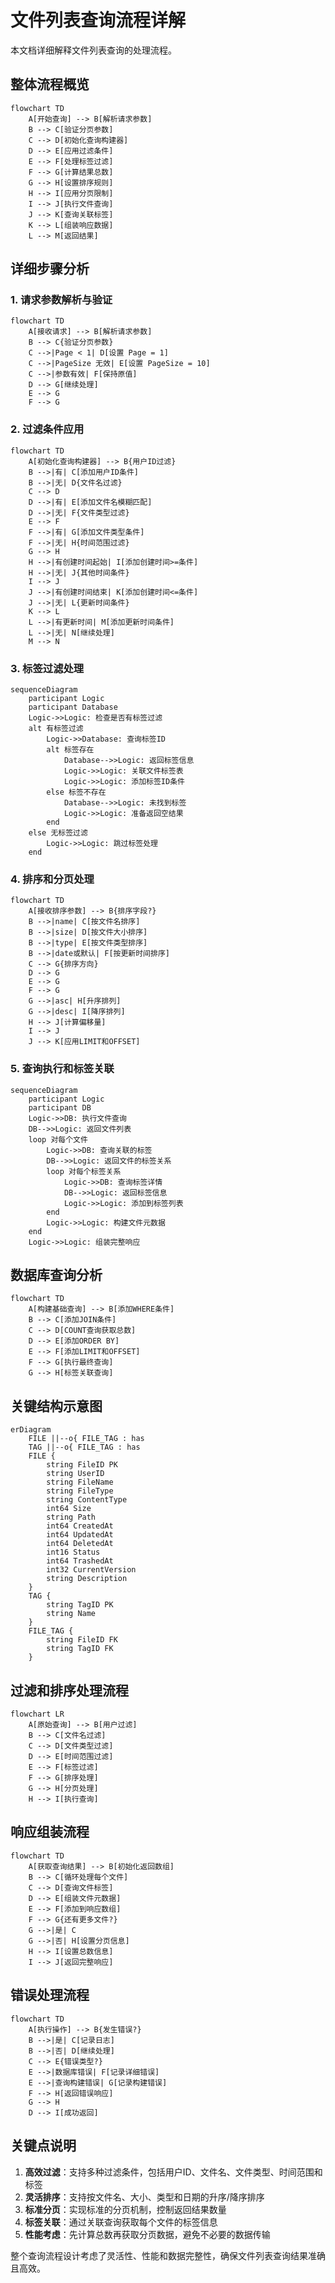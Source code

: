 # 文件列表查询流程详解

本文档详细解释文件列表查询的处理流程。

## 整体流程概览

```mermaid
flowchart TD
    A[开始查询] --> B[解析请求参数]
    B --> C[验证分页参数]
    C --> D[初始化查询构建器]
    D --> E[应用过滤条件]
    E --> F[处理标签过滤]
    F --> G[计算结果总数]
    G --> H[设置排序规则]
    H --> I[应用分页限制]
    I --> J[执行文件查询]
    J --> K[查询关联标签]
    K --> L[组装响应数据]
    L --> M[返回结果]
```

## 详细步骤分析

### 1. 请求参数解析与验证

```mermaid
flowchart TD
    A[接收请求] --> B[解析请求参数]
    B --> C{验证分页参数}
    C -->|Page < 1| D[设置 Page = 1]
    C -->|PageSize 无效| E[设置 PageSize = 10]
    C -->|参数有效| F[保持原值]
    D --> G[继续处理]
    E --> G
    F --> G
```

### 2. 过滤条件应用

```mermaid
flowchart TD
    A[初始化查询构建器] --> B{用户ID过滤}
    B -->|有| C[添加用户ID条件]
    B -->|无| D{文件名过滤}
    C --> D
    D -->|有| E[添加文件名模糊匹配]
    D -->|无| F{文件类型过滤}
    E --> F
    F -->|有| G[添加文件类型条件]
    F -->|无| H{时间范围过滤}
    G --> H
    H -->|有创建时间起始| I[添加创建时间>=条件]
    H -->|无| J{其他时间条件}
    I --> J
    J -->|有创建时间结束| K[添加创建时间<=条件]
    J -->|无| L{更新时间条件}
    K --> L
    L -->|有更新时间| M[添加更新时间条件]
    L -->|无| N[继续处理]
    M --> N
```

### 3. 标签过滤处理

```mermaid
sequenceDiagram
    participant Logic
    participant Database
    Logic->>Logic: 检查是否有标签过滤
    alt 有标签过滤
        Logic->>Database: 查询标签ID
        alt 标签存在
            Database-->>Logic: 返回标签信息
            Logic->>Logic: 关联文件标签表
            Logic->>Logic: 添加标签ID条件
        else 标签不存在
            Database-->>Logic: 未找到标签
            Logic->>Logic: 准备返回空结果
        end
    else 无标签过滤
        Logic->>Logic: 跳过标签处理
    end
```

### 4. 排序和分页处理

```mermaid
flowchart TD
    A[接收排序参数] --> B{排序字段?}
    B -->|name| C[按文件名排序]
    B -->|size| D[按文件大小排序]
    B -->|type| E[按文件类型排序]
    B -->|date或默认| F[按更新时间排序]
    C --> G{排序方向}
    D --> G
    E --> G
    F --> G
    G -->|asc| H[升序排列]
    G -->|desc| I[降序排列]
    H --> J[计算偏移量]
    I --> J
    J --> K[应用LIMIT和OFFSET]
```

### 5. 查询执行和标签关联

```mermaid
sequenceDiagram
    participant Logic
    participant DB
    Logic->>DB: 执行文件查询
    DB-->>Logic: 返回文件列表
    loop 对每个文件
        Logic->>DB: 查询关联的标签
        DB-->>Logic: 返回文件的标签关系
        loop 对每个标签关系
            Logic->>DB: 查询标签详情
            DB-->>Logic: 返回标签信息
            Logic->>Logic: 添加到标签列表
        end
        Logic->>Logic: 构建文件元数据
    end
    Logic->>Logic: 组装完整响应
```

## 数据库查询分析

```mermaid
flowchart TD
    A[构建基础查询] --> B[添加WHERE条件]
    B --> C[添加JOIN条件]
    C --> D[COUNT查询获取总数]
    D --> E[添加ORDER BY]
    E --> F[添加LIMIT和OFFSET]
    F --> G[执行最终查询]
    G --> H[标签关联查询]
```

## 关键结构示意图

```mermaid
erDiagram
    FILE ||--o{ FILE_TAG : has
    TAG ||--o{ FILE_TAG : has
    FILE {
        string FileID PK
        string UserID
        string FileName
        string FileType
        string ContentType
        int64 Size
        string Path
        int64 CreatedAt
        int64 UpdatedAt
        int64 DeletedAt
        int16 Status
        int64 TrashedAt
        int32 CurrentVersion
        string Description
    }
    TAG {
        string TagID PK
        string Name
    }
    FILE_TAG {
        string FileID FK
        string TagID FK
    }
```

## 过滤和排序处理流程

```mermaid
flowchart LR
    A[原始查询] --> B[用户过滤]
    B --> C[文件名过滤]
    C --> D[文件类型过滤]
    D --> E[时间范围过滤]
    E --> F[标签过滤]
    F --> G[排序处理]
    G --> H[分页处理]
    H --> I[执行查询]
```

## 响应组装流程

```mermaid
flowchart TD
    A[获取查询结果] --> B[初始化返回数组]
    B --> C[循环处理每个文件]
    C --> D[查询文件标签]
    D --> E[组装文件元数据]
    E --> F[添加到响应数组]
    F --> G{还有更多文件?}
    G -->|是| C
    G -->|否| H[设置分页信息]
    H --> I[设置总数信息]
    I --> J[返回完整响应]
```

## 错误处理流程

```mermaid
flowchart TD
    A[执行操作] --> B{发生错误?}
    B -->|是| C[记录日志]
    B -->|否| D[继续处理]
    C --> E{错误类型?}
    E -->|数据库错误| F[记录详细错误]
    E -->|查询构建错误| G[记录构建错误]
    F --> H[返回错误响应]
    G --> H
    D --> I[成功返回]
```

## 关键点说明

1. **高效过滤**：支持多种过滤条件，包括用户ID、文件名、文件类型、时间范围和标签
2. **灵活排序**：支持按文件名、大小、类型和日期的升序/降序排序
3. **标准分页**：实现标准的分页机制，控制返回结果数量
4. **标签关联**：通过关联查询获取每个文件的标签信息
5. **性能考虑**：先计算总数再获取分页数据，避免不必要的数据传输

整个查询流程设计考虑了灵活性、性能和数据完整性，确保文件列表查询结果准确且高效。
